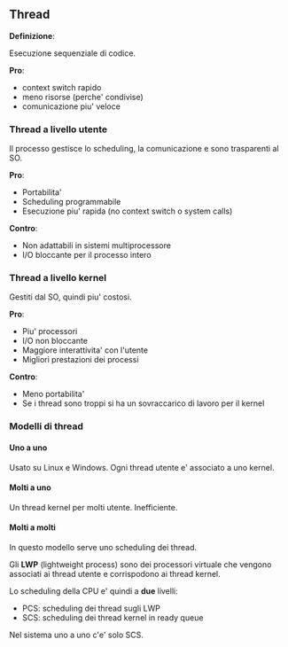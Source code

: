 ## Thread

**Definizione**:

Esecuzione sequenziale di codice.

**Pro**:
- context switch rapido
- meno risorse (perche' condivise)
- comunicazione piu' veloce

### Thread a livello utente

Il processo gestisce lo scheduling, la comunicazione e sono trasparenti al SO.

**Pro**:
- Portabilita'
- Scheduling programmabile
- Esecuzione piu' rapida (no context switch o system calls)

**Contro**:
- Non adattabili in sistemi multiprocessore
- I/O bloccante per il processo intero

### Thread a livello kernel

Gestiti dal SO, quindi piu' costosi.

**Pro**:
- Piu' processori
- I/O non bloccante
- Maggiore interattivita' con l'utente
- Migliori prestazioni dei processi

**Contro**:
- Meno portabilita'
- Se i thread sono troppi si ha un sovraccarico di lavoro per il kernel

### Modelli di thread

#### Uno a uno

Usato su Linux e Windows. Ogni thread utente e' associato a uno kernel.

#### Molti a uno

Un thread kernel per molti utente. Inefficiente.

#### Molti a molti

In questo modello serve uno scheduling dei thread.

Gli **LWP** (lightweight process) sono dei processori virtuale che vengono associati ai thread utente e corrispodono ai thread kernel.

Lo scheduling della CPU e' quindi a **due** livelli:
- PCS: scheduling dei thread sugli LWP
- SCS: scheduling dei thread kernel in ready queue

Nel sistema uno a uno c'e' solo SCS. 
